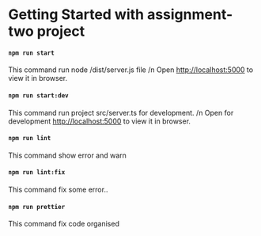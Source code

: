 # Getting Started with assignment-two project

#### `npm run start`

This command run node /dist/server.js file /n
Open [http://localhost:5000](http://localhost:5000) to view it in browser.

#### `npm run start:dev`

This command run project src/server.ts for development. /n
Open for development [http://localhost:5000](http://localhost:5000) to view it in browser.

#### `npm run lint`

This command show error and warn 

#### `npm run lint:fix`

This command fix some error..

#### `npm run prettier`

This command fix code organised 
